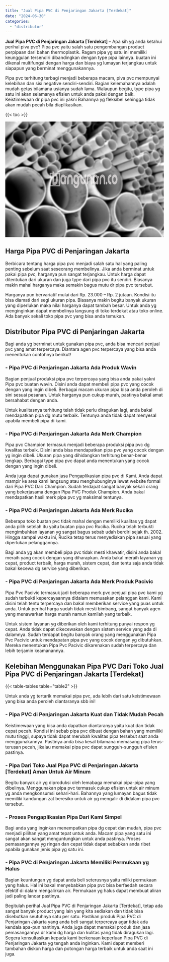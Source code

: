 ```yaml
---
title: "Jual Pipa PVC di Penjaringan Jakarta [Terdekat]"
date: "2024-06-30"
categories: 
  - "distributor"
---
```


**Jual Pipa PVC di Penjaringan Jakarta \[Terdekat\]** – Apa sih yg anda ketahui perihal piva pvc? Pipa pvc yaitu salah satu pengembangan product perpipaan dari bahan thermoplastik. Ragam pipa yg satu ini memiliki keunggulan tersendiri dibandingkan dengan type pipa lainnya. buatan ini dikenal multifungsi dengan harga dan biaya yg lumayan terjangkau untuk siapapun yang berminat menggunakannya.

Pipa pvc terhitung terbagi menjadi beberapa macam, piva pvc mempunyai kelebihan dan sisi negative sendiri-sendiri. Bagian kelemahannya adalah mudah getas bilamana usianya sudah lama. Walaupun begitu, type pipa yg satu ini akan selamanya efisien untuk anda pakai dengan baik. Keistimewaan dr pipa pvc ini yakni Bahannya yg fleksibel sehingga tidak akan mudah pecah bila diaplikasikan.

{{< toc >}}

![Jual Pipa PVC di Penjaringan Jakarta [Terdekat]](/images/jaul-pipa-pvc-58.png)

## Harga Pipa PVC di Penjaringan Jakarta

Berbicara tentang harga pipa pvc menjadi salah satu hal yang paling penting sebelum saat seseorang membelinya. Jika anda berminat untuk pakai pipa pvc, harganya pun sangat terjangkau. Untuk harga dapat ditentukan dari ukuran dan juga type dari pipa pvc itu sendiri. Biasanya makin mahal harganya maka semakin bagus mutu dr pipa pvc tersebut.

Harganya pun bervariatif mulai dari Rp. 23.000 – Rp. 2 jutaan. Kondisi itu bisa diamati dari segi ukuran pipa. Biasanya makin begitu banyak ukuran yang diperlukan maka nilai harganya dapat tambah besar. Untuk anda yg menginginkan dapat membelinya langsung di toko terdekat atau toko online. Ada banyak sekali toko pipa pvc yang bisa anda temukan.

## Distributor Pipa PVC di Penjaringan Jakarta

Bagi anda yg berminat untuk gunakan pipa pvc, anda bisa mencari penjual pvc yang amat terpercaya. Diantara agen pvc terpercaya yang bisa anda menentukan contohnya berikut!

### \- Pipa PVC di Penjaringan Jakarta Ada Produk Wavin

Bagian penjual produksi pipa pvc terpercaya yang bisa anda pakai yakni Pipa pvc buatan wavin. Disini anda dapat membeli pipa pvc yang cocok dengan yang ingin dibeli. Berbagai macam ukuran pipa bisa anda peroleh di sini sesuai pesanan. Untuk harganya pun cukup murah, pastinya bakal amat bersahabat dengan anda.

Untuk kualitasnya terhitung telah tidak perlu diragukan lagi, anda bakal mendapatkan pipa dg mutu terbaik. Tentunya anda tidak dapat menyesal apabila membeli pipa di kami.

### \- Pipa PVC di Penjaringan Jakarta Ada Merk Champion

Pipa pvc Champion termasuk menjadi beberapa produksi pipa pvc dg kwalitas terbaik. Disini anda bisa mendapatkan pipa pvc yang cocok dengan yg ingin dibeli. Ukuran pipa yang dihidangkan terhitung benar-benar lengkap. Berbagai type pipa pvc dapat anda menentukan yang cocok dengan yang ingin dibeli.

Anda juga dapat gunakan jasa Pengaplikasian pipa pvc di Kami. Anda dapat mampir ke area kami langsung atau menghubunginya lewat website formal dari Pipa PVC Dari Champion. Sudah terdapat sangat banyak sekali orang yang bekerjasama dengan Pipa PVC Produk Champion. Anda bakal mendapatkan hasil merk pipa pvc yg maksimal tentunya.

### \- Pipa PVC di Penjaringan Jakarta Ada Merk Rucika

Beberapa toko buatan pvc tidak mahal dengan memiliki kualitas yg dapat anda pilih setelah itu yaitu buatan pipa pvc Rucika. Rucika telah terbukti mengimbuhkan layanan yg sangat bagus sebab udah berdiri sejak th. 2002. Hingga sampai waktu ini, Rucika tetap terus menyediakan pipa sesuai yang diperlukan pelanggannya.

Bagi anda yg akan membeli pipa pvc tidak mesti khawatir, disini anda bakal meraih yang cocok dengan yang diharapkan. Anda bakal meraih layanan yg cepat, product terbaik, harga murah, sistem cepat, dan tentu saja anda tidak bakal kecewa dg service yang diberikan.

### \- Pipa PVC di Penjaringan Jakarta Ada Merk Produk Pacivic

Pipa Pvc Pacivic termasuk jadi beberapa merk pvc penjual pipa pvc kami yg sudah terbukti kepercayaannya didalam memuaskan pelanggan kami. Kami disini telah tentu terpercaya dan bakal memberikan service yang puas untuk anda. Untuk perihal harga sudah tidak mesti bimbang, sangat banyak agen yang menawarkan harga murah namun kamilah yang terbaik.

Untuk sistem layanan yg diberikan oleh kami terhitung punyai respon yg cepat. Anda tidak dapat dikecewakan dengan sistem service yang ada di dalamnya. Sudah terdapat begitu banyak orang yang menggunakan Pipa Pvc Pacivic untuk mendapatan pipa pvc yang cocok dengan yg dibutuhkan. Mereka menentukan Pipa Pvc Pacivic dikarenakan sudah terpercaya dan lebih terjamin keamanannya.

## Kelebihan Menggunakan Pipa PVC Dari Toko Jual Pipa PVC di Penjaringan Jakarta \[Terdekat\]

{{< table-tables table="table2" >}}

Untuk anda yg tertarik memakai pipa pvc, ada lebih dari satu keistimewaan yang bisa anda peroleh diantaranya sbb ini!

### \- Pipa PVC di Penjaringan Jakarta Kuat dan Tidak Mudah Pecah

Keistimewaan yang bisa anda dapatkan diantaranya yaitu kuat dan tidak cepat pecah. Kondisi ini sebab pipa pvc dibuat dengan bahan yang memiliki mutu tinggi, supaya tidak dapat merubah kwalitas pipa tersebut saat anda menggunakannya. Pastinya anda bisa kesal bilamana memasang pipa terus-terusan pecah, jikalau memakai pipa pvc dapat sungguh-sungguh efisien pastinya.

### \- Pipa Dari Toko Jual Pipa PVC di Penjaringan Jakarta \[Terdekat\] Aman Untuk Air Minum

Begitu banyak air yg diproduksi oleh lemabaga memakai pipa-pipa yang dibelinya. Menggunakan pipa pvc termasuk cukup efisien untuk air minum yg anda mengkonsumsi sehari-hari. Bahannya yang lumayan bagus tidak memiliki kandungan zat beresiko untuk air yg mengalir di didalam pipa pvc tersebut.

### \- Proses Pengaplikasian Pipa Dari Kami Simpel

Bagi anda yang inginkan menempatkan pipa dg cepat dan mudah, pipa pvc menjadi pilihan yang amat tepat untuk anda. Macam pipa yang satu ini sangat akan sangat menguntungkan untuk anda pastinya. Proses pemasangannya yg ringan dan cepat tidak dapat sebabkan anda ribet apabila gunakan jenis pipa yg satu ini.

### \- Pipa PVC di Penjaringan Jakarta Memiliki Permukaan yg Halus

Bagian keuntungan yg dapat anda beli seterusnya yaitu miliki permukaan yang halus. Hal ini bakal menyebabkan pipa pvc bisa berfaedah secara efektif di dalam mengalirkan air. Permukaan yg halus dapat membuat aliran jadi paling lancar pastinya.

Begitulah perihal Jual Pipa PVC di Penjaringan Jakarta \[Terdekat\], tetap ada sangat banyak product yang lain yang kita sediakan dan tidak bisa disebutkan seutuhnya satu per satu. Pastikan produk Pipa PVC di Penjaringan Jakarta yang anda beli sangat terpercaya agar tidak ada kendala apa-pun nantinya. Anda juga dapat memakai produk dan jasa pemasangannya dr kami dg harga dan kulitas yang tidak diragukan lagi. Segera konsultasikan kepada kami berkenaan keperluan Pipa PVC di Penjaringan Jakarta yg tengah anda inginkan. Kami dapat memberi tambahan diskon harga dan potongan harga terbaik untuk anda saat ini juga.
